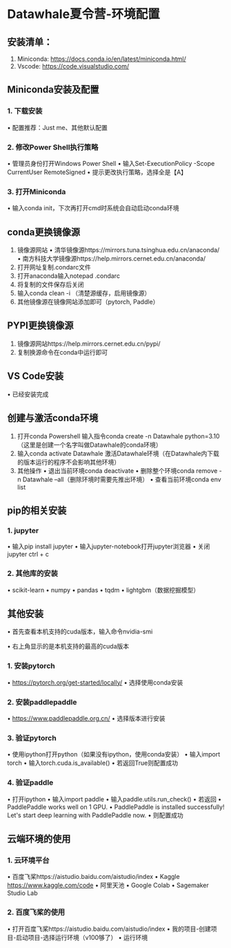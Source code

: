 # Datawhale夏令营-环境配置
## 安装清单：
1.	Miniconda: https://docs.conda.io/en/latest/miniconda.html/
2.	Vscode: https://code.visualstudio.com/
## Miniconda安装及配置
### 1. 下载安装
•	配置推荐：Just me、其他默认配置
### 2. 修改Power Shell执行策略
•	管理员身份打开Windows Power Shell
•	输入Set-ExecutionPolicy -Scope CurrentUser RemoteSigned
•	提示更改执行策略，选择全是【A】
### 3. 打开Miniconda
•	输入conda init，下次再打开cmd时系统会自动启动conda环境
## conda更换镜像源
1.	镜像源网站
•	清华镜像源https://mirrors.tuna.tsinghua.edu.cn/anaconda/
•	南方科技大学镜像源https://help.mirrors.cernet.edu.cn/anaconda/
2.	打开网址复制.condarc文件
3.	打开anaconda输入notepad .condarc
4.	将复制的文件保存后关闭
5.	输入conda clean -i （清楚源缓存，启用镜像源）
6.	其他镜像源在镜像网站添加即可（pytorch, Paddle）
## PYPI更换镜像源
1.	镜像源网站https://help.mirrors.cernet.edu.cn/pypi/
2.	复制换源命令在conda中运行即可
## VS Code安装
•	已经安装完成
## 创建与激活conda环境
1.	打开conda Powershell 输入指令conda create -n Datawhale python=3.10（这里是创建一个名字叫做Datawhale的conda环境）
2.	输入conda activate Datawhale 激活Datawhale环境（在Datawhale内下载的版本运行的程序不会影响其他环境）
3.	其他操作
•	退出当前环境conda deactivate
•	删除整个环境conda remove -n Datawhale –all（删除环境时需要先推出环境）
•	查看当前环境conda env list
## pip的相关安装
### 1. jupyter
•	输入pip install jupyter
•	输入jupyter-notebook打开jupyter浏览器
•	关闭jupyter ctrl + c
### 2. 其他库的安装
•	scikit-learn
•	numpy
•	pandas
•	tqdm
•	lightgbm（数据挖掘模型）
## 其他安装
•	首先查看本机支持的cuda版本，输入命令nvidia-smi
 
•	右上角显示的是本机支持的最高的cuda版本
### 1. 安装pytorch 
•	https://pytorch.org/get-started/locally/
•	选择使用conda安装
### 2. 安装paddlepaddle
•	https://www.paddlepaddle.org.cn/
•	选择版本进行安装
### 3. 验证pytorch
•	使用ipython打开python（如果没有ipython，使用conda安装）
•	输入import torch
•	输入torch.cuda.is_available()
•	若返回True则配置成功
### 4. 验证paddle
•	打开ipython
•	输入import paddle
•	输入paddle.utils.run_check()
•	若返回
•	PaddlePaddle works well on 1 GPU.
•	PaddlePaddle is installed successfully! Let's start deep learning with PaddlePaddle now.
•	则配置成功
## 云端环境的使用
### 1. 云环境平台
•	百度飞桨https://aistudio.baidu.com/aistudio/index
•	Kaggle https://www.kaggle.com/code
•	阿里天池
•	Google Colab
•	Sagemaker Studio Lab
### 2. 百度飞桨的使用
•	打开百度飞桨https://aistudio.baidu.com/aistudio/index
•	我的项目-创建项目-启动项目-选择运行环境（v100够了）
•	运行环境
